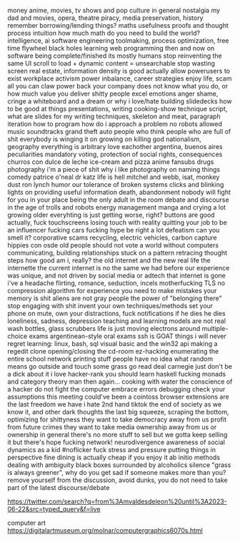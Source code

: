 money
anime, movies, tv shows and pop culture in general
  nostalgia
  my dad and movies, opera, theatre
piracy, media preservation, history
  remember borrowing/lending things?
maths
    usefulness
    proofs and thought process
    intuition
    how much math do you need to build the world?
intelligence, ai
software engineering
    toolmaking, process optimization, free time flywheel
    black holes
    learning web programming then and now
    on software being complete/finished
    its mostly humans
    stop reinventing the same UI
      scroll to load + dynamic content = unsearchable
    stop wasting screen real estate, information density is good actually
    allow powerusers to exist
workplace activism
    power inbalance, career strategies
    enjoy life, scam all you can
    claw power back
    your company does not know what you do, or how much value you deliver
shitty people
excel
emotions
  anger
  shame, cringe
a whiteboard and a dream
  or why i love/hate building slidedecks
how to be good at things
  presentations, writing
    cooking-show technique
    script, what are slides for
    my writing techniques, skeleton and meat, paragraph iteration
how to program
  how do i approach a problem
no robots allowed
music
  soundtracks
  grand theft auto
people who think
people who are full of shit
everybody is winging it
on growing
on killing god
nationalism, geography
everything is arbitrary
love eachother
argentina, buenos aires
  peculiarities
  mandatory voting, protection of social rights, consequences
  churros con dulce de leche
  ice-cream and pizza
anime fansubs
drugs
photography
  i'm a piece of shit
  why i like photography
  on naming things
comedy
  patrice o'neal
  dr katz
  life is hell
  mitchel and webb, isat, monkey dust
  ron lynch
  humor
our tolerance of broken systems
clicks and blinking lights
  on providing useful information
death, abandonment
  nobody will fight for you in your place
  being the only adult in the room
debate and discourse in the age of trolls and robots
  energy management
manga
  and crying a lot
growing older
  everyhting is just getting worse, right?
  buttons are good actually, fuck touchscreens
losing touch with reality
  quitting your job to be an influencer
fucking cars
fucking hype
be right a lot
defeatism
can you smell it?
corporative scams
  recycling, electric vehicles, carbon capture
hippies con osde
old people should not vote
a world without computers
communicating, building relationships
stuck on a pattern
  retracing thought steps
how good am i, really?
the old internet and the new real life
  the internette
the current internet is no the same we had before
  our experience was unique, and not driven by social media or adtech
  that internet is gone
i've a headache
flirting, romance, seduction, incels
motherfucking TLS
no compression algorithm for experience
  you need to make mistakes
your memory is shit
aliens are not gray people
the power of "belonging there"
stop engaging with shit
invent your own techniques/methods
set your phone on mute, own your distractions, fuck notifications
  if he dies he dies
loneliness, sadness, depression
teaching and learning
models are not real
wash bottles, glass scrubbers
life is just moving electrons around
multiple-choice exams
argentinean-style oral exams
ssh is GOAT
things i will never regret learning: linux, bash, sql
visual basic and the win32 api
  making a regedit clone
  opening/closing the cd-room
ez-hacking
  enumerating the entire school network
  printing stuff
people have no idea what random means
go outside and touch some grass
go read deal carnegie just don't be a dick about it
i love hacker-rank
you should learn haskell
  fucking monads and category theory man
    then again...
cooking with water
the conscience of a hacker
  do not fight the computer
  embrace errors
  debugging
  check your assumptions
this meeting could've been a cointoss
browser extensions are the last freedom we have
i hate 2nd hand tiktok
the end of society as we know it, and other dark thoughts
  the last big squeeze, scraping the bottom, optimizing for shittyness
  they want to take democracy away from us
  profit from future crimes
  they want to take media ownership away from us
    or ownership in general
    there's no more stuff to sell but we gotta keep selling it
  but there's hope
fucking network!
neurodivergence
awareness of social dynamics as a kid
#noflicker
fuck stress and pressure
putting things in perspective
  fine dining is actually cheap if you enjoy it
ab initio methods
  dealing with ambiguity
  black boxes
surrounded by alcoholics
silence
"grass is always greener", why do you get sad if someone makes more than you?
remove yourself from the discussion, avoid dunks, you do not need to take part of the latest discourse/debate

https://twitter.com/search?q=from%3Amvaldesdeleon%20until%3A2023-06-22&src=typed_query&f=live

computer art
  https://digitalartmuseum.org/molnar/computergraphics6070s.html